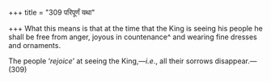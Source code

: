 +++
title = "309 परिपूर्णं यथा"

+++
What this means is that at the time that the King is seeing his people
he shall be free from anger, joyous in countenance^ and wearing fine
dresses and ornaments.

The people ‘*rejoice*’ at seeing the King,—*i.e*., all their sorrows
disappear.—(309)


